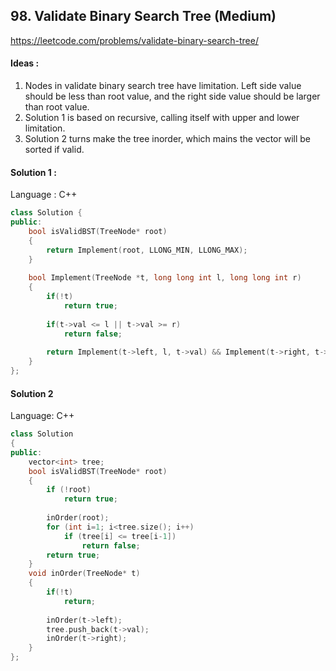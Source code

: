 ## **98. Validate Binary Search Tree (Medium)** 

https://leetcode.com/problems/validate-binary-search-tree/



#### Ideas : 

1. Nodes in validate binary search tree have limitation. Left side value should be less than root value, and the right side value should be larger than root value.
2. Solution 1 is based on recursive, calling itself with upper and lower limitation.
3. Solution 2 turns make the tree inorder, which mains the vector will be sorted if valid.



#### Solution 1 :

Language : C++

```C++
class Solution {
public:
    bool isValidBST(TreeNode* root) 
    {
        return Implement(root, LLONG_MIN, LLONG_MAX);    
    }
    
    bool Implement(TreeNode *t, long long int l, long long int r)
    {
        if(!t)
            return true;
        
        if(t->val <= l || t->val >= r)
            return false;
        
        return Implement(t->left, l, t->val) && Implement(t->right, t->val, r);
    }
};
```



#### Solution 2

Language: C++

```c++
class Solution 
{
public:
    vector<int> tree;
    bool isValidBST(TreeNode* root) 
    {
        if (!root)
            return true;
        
        inOrder(root);
        for (int i=1; i<tree.size(); i++)
            if (tree[i] <= tree[i-1])
                return false;
        return true;
    }
    void inOrder(TreeNode* t)
    {
        if(!t)
            return;
        
        inOrder(t->left);
        tree.push_back(t->val);
        inOrder(t->right);
    }
};
```

